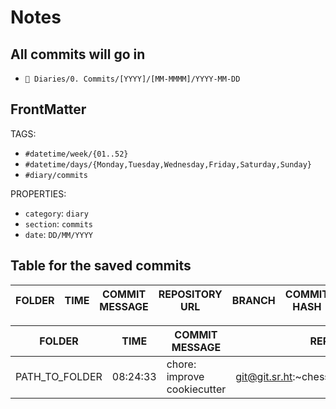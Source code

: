 # Notes

## All commits will go in

- `📅 Diaries/0. Commits/[YYYY]/[MM-MMMM]/YYYY-MM-DD`


## FrontMatter

TAGS:
- `#datetime/week/{01..52}`
- `#datetime/days/{Monday,Tuesday,Wednesday,Friday,Saturday,Sunday}`
- `#diary/commits`

PROPERTIES:
- `category`: `diary`
- `section`: `commits`
- `date`: `DD/MM/YYYY`



## Table for the saved commits

| FOLDER         | TIME     | COMMIT MESSAGE              | REPOSITORY URL                                   | BRANCH | COMMIT HASH                              |
|----------------|----------|-----------------------------|--------------------------------------------------|--------|------------------------------------------|

| FOLDER         | TIME     | COMMIT MESSAGE              | REPOSITORY URL                                   | BRANCH | COMMIT HASH                              |
|----------------|----------|-----------------------------|--------------------------------------------------|--------|------------------------------------------|
| PATH_TO_FOLDER | 08:24:33 | chore: improve cookiecutter | git@git.sr.ht:~chess7th/cookiecutter_python_kata | main   | 7f38e37ca82e560a4591b88ab7d83c4e6190bc5b |


## 
